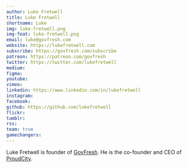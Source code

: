 ```yaml
---
author: Luke Fretwell
title: Luke Fretwell
shortname: Luke
img: luke-fretwell.png
img-feat: luke-fretwell.png
email: luke@govfresh.com
website: https://lukefretwell.com
subscribe: https://govfresh.com/subscribe
patreon: https://patreon.com/govfresh
twitter: https://twitter.com/lukefretwell
medium: 
figma: 
youtube: 
vimeo: 
linkedin: https://www.linkedin.com/in/lukefretwell
instagram: 
facebook: 
github: https://github.com/lukefretwell
flickr: 
tumblr: 
rss: 
team: true
gamechangers: 
---
```


Luke Fretwell is founder of [GovFresh](https://govfresh.com). He is the co-founder and CEO of [ProudCity](https://proudcity.com).

